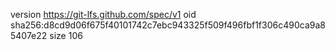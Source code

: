 version https://git-lfs.github.com/spec/v1
oid sha256:d8cd9d06f675f40101742c7ebc943325f509f496fbf1f306c490ca9a85407e22
size 106
